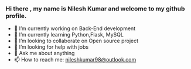 ### Hi there , my name is Nilesh Kumar and welcome to my github profile.



- 🔭 I’m currently working on Back-End development
- 🌱 I’m currently learning Python,Flask, MySQL
- 👯 I’m looking to collaborate on Open source project
- 🤔 I’m looking for help with jobs
- 💬 Ask me about anything
- 📫 How to reach me: nileshkumar98@outlook.com

